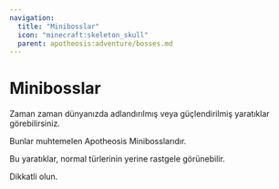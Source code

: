 ```yaml
---
navigation:
  title: "Minibosslar"
  icon: "minecraft:skeleton_skull"
  parent: apotheosis:adventure/bosses.md
---
```


# Minibosslar

Zaman zaman dünyanızda adlandırılmış veya güçlendirilmiş yaratıklar görebilirsiniz.

Bunlar muhtemelen <Color id="blue">Apotheosis Minibossları</Color>dır.

Bu yaratıklar, normal türlerinin yerine rastgele görünebilir.

Dikkatli olun.

